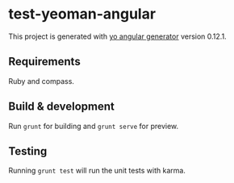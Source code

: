 # test-yeoman-angular

This project is generated with [yo angular generator](https://github.com/yeoman/generator-angular)
version 0.12.1.

## Requirements

Ruby and compass.

## Build & development

Run `grunt` for building and `grunt serve` for preview.

## Testing

Running `grunt test` will run the unit tests with karma.
